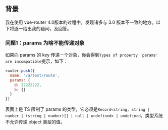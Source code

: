 ## 背景
我在使用 vue-router 4.0版本的过程中，发现诸多与 3.0 版本不一致的地方。以下将逐一给出我的疑问，及回答。

### 问题1：params 为啥不能传递对象
如果向 params 的 key 传递一个对象，你会得到`Types of property 'params' are incompatible`提示，如下：
````js
router.push({
  name: '/a/test/route',
  params: {
    d: 22222222,
    b: {}
  }
})
````
表面上是 TS 限制了 params 的类型，它必须是`Record<string, string | number | (string | number)[] | null | undefined> | undefined`，类型系统不允许传递 object 类型的值。



